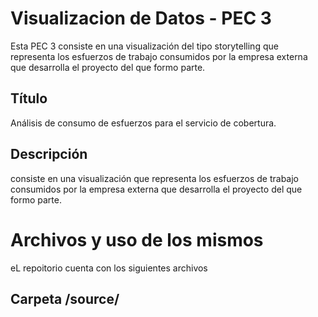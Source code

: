 # Visualizacion de Datos - PEC 3
Esta PEC 3 consiste en una visualización del tipo storytelling  que representa los esfuerzos de trabajo consumidos por la empresa externa que desarrolla el proyecto del que formo parte.

## Título
Análisis de consumo de esfuerzos para el servicio de cobertura.

## Descripción
consiste en una visualización que representa los esfuerzos de trabajo consumidos por la empresa externa que desarrolla el proyecto del que formo parte.

# Archivos y uso de los mismos
eL repoitorio cuenta con los siguientes archivos

## Carpeta /source/
